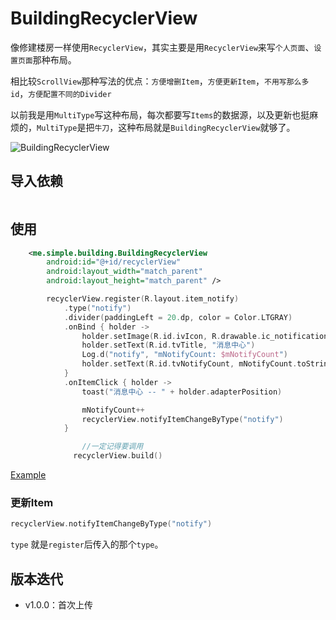 # BuildingRecyclerView

像修建楼房一样使用`RecyclerView`，其实主要是用`RecyclerView`来写`个人页面`、`设置页面`那种布局。

相比较`ScrollView`那种写法的优点：`方便增删Item`，`方便更新Item`，`不用写那么多id`，`方便配置不同的Divider`

以前我是用`MultiType`写这种布局，每次都要写`Items`的数据源，以及更新也挺麻烦的，`MultiType`是把`牛刀`，这种布局就是`BuildingRecyclerView`就够了。

![BuildingRecyclerView](https://i.loli.net/2020/09/14/FRy2GhTku7DPglr.png)

## 导入依赖

```groovy

```

## 使用

```xml
    <me.simple.building.BuildingRecyclerView
        android:id="@+id/recyclerView"
        android:layout_width="match_parent"
        android:layout_height="match_parent" />
```

```kotlin
        recyclerView.register(R.layout.item_notify)
            .type("notify")
            .divider(paddingLeft = 20.dp, color = Color.LTGRAY)
            .onBind { holder ->
                holder.setImage(R.id.ivIcon, R.drawable.ic_notification)
                holder.setText(R.id.tvTitle, "消息中心")
                Log.d("notify", "mNotifyCount: $mNotifyCount")
                holder.setText(R.id.tvNotifyCount, mNotifyCount.toString())
            }
            .onItemClick { holder ->
                toast("消息中心 -- " + holder.adapterPosition)

                mNotifyCount++
                recyclerView.notifyItemChangeByType("notify")
            }

				//一定记得要调用
			  recyclerView.build()
```

[Example](https://github.com/simplepeng/BuildingRecyclerView/blob/master/app/src/main/java/demo/building/MainActivity.kt)

### 更新Item

```kotlin
recyclerView.notifyItemChangeByType("notify")
```

`type`	就是`register`后传入的那个`type`。

## 版本迭代

* v1.0.0：首次上传